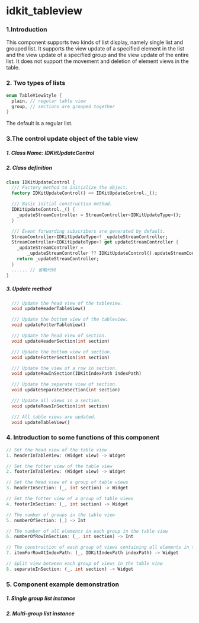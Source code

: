 # idkit_tableview

### 1.Introduction

This component supports two kinds of list display, namely single list and grouped list. It supports the view update of a specified element in the list and the view update of a specified group and the view update of the entire list. It does not support the movement and deletion of element views in the table.

### 2. Two types of lists

```dart
enum TableViewStyle {
  plain, // regular table view
  group, // sections are grouped together
}
```

The default is a regular list.

### 3.The control update object of the table view

##### 1. Class Name: IDKitUpdateControl

##### 2. Class definition

```dart
class IDKitUpdateControl {
  /// Factory method to initialize the object.
  factory IDKitUpdateControl() => IDKitUpdateControl._();

  /// Basic initial construction method.
  IDKitUpdateControl._() {
    _updateStreamController = StreamController<IDKitUpdateType>();
  }

  /// Event forwarding subscribers are generated by default.
  StreamController<IDKitUpdateType>? _updateStreamController;
  StreamController<IDKitUpdateType>? get updateStreamController {
    _updateStreamController =
        _updateStreamController ?? IDKitUpdateControl().updateStreamController;
    return _updateStreamController;
  }
  ...... // 省略代码
}
```

##### 3. Update method

```dart
  /// Update the head view of the tableview.
  void updateHeaderTableView()

  /// Update the bottom view of the tableview.
  void updateFotterTableView()

  /// Update the head view of section.
  void updateHeaderSection(int section)

  /// Update the bottom view of section.
  void updateFotterSection(int section)

  /// Update the view of a row in section.
  void updateRowInSection(IDKitIndexPath indexPath)

  /// Update the separate view of section.
  void updateSeparateInSection(int section)

  /// Update all views in a section.
  void updateRowsInSection(int section)

  /// All table views are updated.
  void updateTableView()
```

### 4. Introduction to some functions of this component

```dart
// Set the head view of the table view
1. headerInTableView: (Widget view) -> Widget

// Set the fotter view of the table view
2. footerInTableView: (Widget view) -> Widget

// Set the head view of a group of table views
3. headerInSection: (_, int section) -> Widget

// Set the fotter view of a group of table views
4. footerInSection: (_, int section) -> Widget

// The number of groups in the table view
5. numberOfSection: (_) -> Int

// The number of all elements in each group in the table view
6. numberOfRowInSection: (_, int section) -> Int

// The construction of each group of views containing all elements in the table view
7. itemForRowAtIndexPath: (_, IDKitIndexPath indexPath) -> Widget

// Split view between each group of views in the table view
8. separateInSection: (_, int section) -> Widget
```

### 5. Component example demonstration

##### 1. Single group list instance

##### 2. Multi-group list instance
